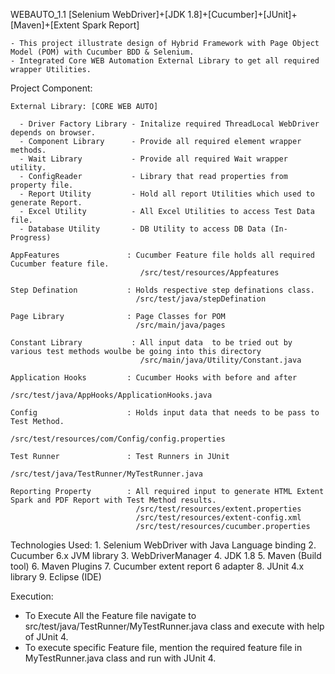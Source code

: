 WEBAUTO_1.1 [Selenium WebDriver]+[JDK 1.8]+[Cucumber]+[JUnit]+[Maven]+[Extent Spark Report]

    - This project illustrate design of Hybrid Framework with Page Object Model (POM) with Cucumber BDD & Selenium.
    - Integrated Core WEB Automation External Library to get all required wrapper Utilities.
  
Project Component:

    External Library: [CORE WEB AUTO]
    
      - Driver Factory Library - Initalize required ThreadLocal WebDriver depends on browser.
      - Component Library      - Provide all required element wrapper methods.
      - Wait Library           - Provide all required Wait wrapper utility.
      - ConfigReader           - Library that read properties from property file.
      - Report Utility         - Hold all report Utilities which used to generate Report.
      - Excel Utility          - All Excel Utilities to access Test Data file.
      - Database Utility       - DB Utility to access DB Data (In-Progress)
      
    AppFeatures               : Cucumber Feature file holds all required Cucumber feature file.
                                 /src/test/resources/Appfeatures
                 
    Step Defination           : Holds respective step definations class.
                                /src/test/java/stepDefination
                                
    Page Library              : Page Classes for POM
                                /src/main/java/pages
                                
    Constant Library           : All input data  to be tried out by various test methods woulbe be going into this directory
                                 /src/main/java/Utility/Constant.java
                                
    Application Hooks         : Cucumber Hooks with before and after
                                /src/test/java/AppHooks/ApplicationHooks.java
                                
    Config                    : Holds input data that needs to be pass to Test Method.
                                /src/test/resources/com/Config/config.properties
                                
    Test Runner               : Test Runners in JUnit
                                /src/test/java/TestRunner/MyTestRunner.java
                                
    Reporting Property        : All required input to generate HTML Extent Spark and PDF Report with Test Method results.
                                /src/test/resources/extent.properties
                                /src/test/resources/extent-config.xml
                                /src/test/resources/cucumber.properties
                                
Technologies Used:
     1. Selenium WebDriver with Java Language binding
     2. Cucumber 6.x JVM library
     3. WebDriverManager
     4. JDK 1.8
     5. Maven (Build tool)
     6. Maven Plugins
     7. Cucumber extent report 6 adapter
     8. JUnit 4.x library
     9. Eclipse (IDE)
     
Execution:

  - To Execute All the Feature file navigate to src/test/java/TestRunner/MyTestRunner.java class and execute with help of JUnit 4.
  - To execute specific Feature file, mention the required feature file in MyTestRunner.java class and run with JUnit 4.
     
